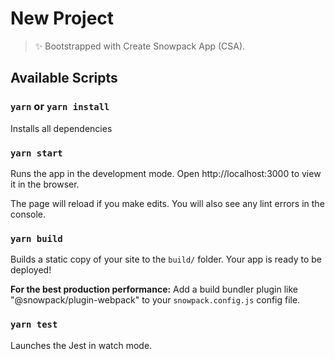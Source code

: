# New Project

> ✨ Bootstrapped with Create Snowpack App (CSA).

## Available Scripts

### `yarn` or `yarn install`

Installs all dependencies

### `yarn start`

Runs the app in the development mode.
Open http://localhost:3000 to view it in the browser.

The page will reload if you make edits.
You will also see any lint errors in the console.

### `yarn build`

Builds a static copy of your site to the `build/` folder.
Your app is ready to be deployed!

**For the best production performance:** Add a build bundler plugin like "@snowpack/plugin-webpack" to your `snowpack.config.js` config file.

### `yarn test`

Launches the Jest in watch mode.
